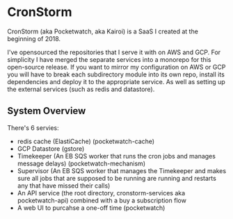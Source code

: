 # CronStorm

CronStorm (aka Pocketwatch, aka Kairoi) is a SaaS I created at the beginning of 2018. 

I've opensourced the repositories that I serve it with on AWS and GCP.
For simplicity I have merged the separate services into a monorepo for this open-source release.
If you want to mirror my configuration on AWS or GCP you will have to break each subdirectory module into 
its own repo, install its dependencies and deploy it to the appropriate service. As well as setting up the
external services (such as redis and datastore).

## System Overview

There's 6 servies:

- redis cache (ElastiCache) (pocketwatch-cache)
- GCP Datastore (gstore)
- Timekeeper (An EB SQS worker that runs the cron jobs and manages message delays) (pocketwatch-mechanism)
- Supervisor (An EB SQS worker that manages the Timekeeper and makes sure all jobs that are supposed to be running are running and restarts any that have missed their calls)
- An API service (the root directory, cronstorm-services aka pocketwatch-api) combined with a buy a subscription flow
- A web UI to purcahse a one-off time (pocketwatch)

